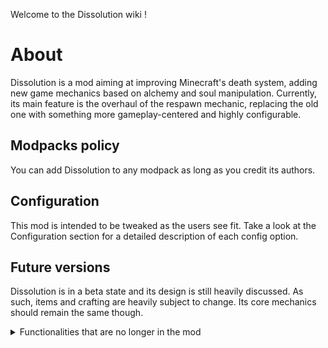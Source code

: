 Welcome to the Dissolution wiki !

# About

Dissolution is a mod aiming at improving Minecraft's death system, adding new game mechanics based on alchemy and soul manipulation. Currently, its main feature is the overhaul of the respawn mechanic, replacing the old one with something more gameplay-centered and highly configurable.

## Modpacks policy
You can add Dissolution to any modpack as long as you credit its authors.

## Configuration
This mod is intended to be tweaked as the users see fit. Take a look at the Configuration section for a detailed description of each config option.

## Future versions
Dissolution is in a beta state and its design is still heavily discussed. As such, items and crafting are heavily subject to change. Its core mechanics should remain the same though.

<details>
  <summary>Functionalities that are no longer in the mod</summary>
  <h1>Items</h1>
  <img src="https://github.com/Pyrofab/Dissolution/blob/1.12/src/main/resources/assets/dissolution/textures/items/beetle_of_eternity.png" alt="Beetle of Eternity"/>[[Beetle of Eternity|Beetle-of-Eternity]]

  ## Entities
  [[Lost Soul|Lost-Soul]]
</details>
